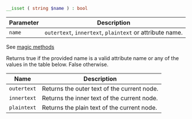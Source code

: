 ```php
__isset ( string $name ) : bool
```

| Parameter | Description                                              |
|-----------|----------------------------------------------------------|
| `name`    | `outertext`, `innertext`, `plaintext` or attribute name. |

See [magic methods](http://php.net/manual/en/language.oop5.overloading.php#object.get)

Returns true if the provided name is a valid attribute name or any of the values in the table below. False otherwise.

| Name        | Description                                 |
|-------------|---------------------------------------------|
| `outertext` | Returns the outer text of the current node. |
| `innertext` | Returns the inner text of the current node. |
| `plaintext` | Returns the plain text of the current node. |